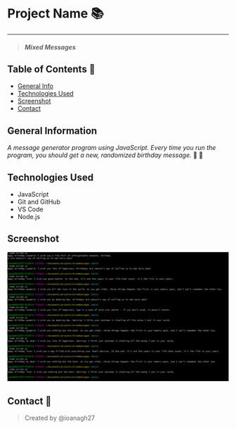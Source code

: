 # Project Name :books:
----------
 > ##### *Mixed Messages*


## Table of Contents :open_file_folder:
* [General Info](#general-information)
* [Technologies Used](#technologies-used)
* [Screenshot](#screenshot)
* [Contact](#contact)

## General Information 
*A message generator program using JavaScript. Every time you run the program, you should get a new, randomized birthday message.* :cake: :gift:

## Technologies Used 
- JavaScript
- Git and GitHub
- VS Code
- Node.js

## Screenshot
![screenshot](birthdaymessage.png)

## Contact :e-mail:
> Created by @ioanagh27 

